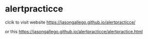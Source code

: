 # alertpracticce

clcik to visit website https://jasongallego.github.io/alertpracticce/

or this https://jasongallego.github.io/alertpracticce/alertpractice.html
